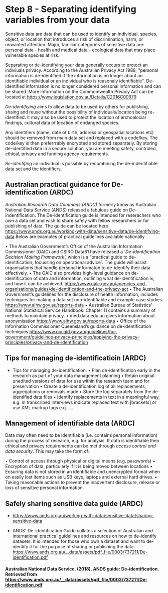 # Step 8 - Separating identifying variables from your data

Sensitive data are data that can be used to identify an individual, species, object, or location that introduces a risk of discrimination, harm, or unwanted attention. Major, familiar categories of sensitive data are: personal data - health and medical data - ecological data that may place vulnerable species at risk.

Separating or de-identifying your data generally occurs to protect an indiviuals privacy.  According to the Australian Privacy Act 1988, "personal information is de-identified if the information is no longer about an identifiable individual or an individual who is reasonaly identifiable".  De-identified information is no longer considered personal information and can be shared. More information on the Commomwealth Privacy Act can be located at https://www.legislation.gov.au/Details/C2016C00979

*De-identifiying* aims to allow data to be used by others for publishing, shaing and reuse without the possibility of individuals/location being re-identified. It may also be used to protect the location of archoalocial findings, cultural data of location of endanged species.  

Any identifiers (name, date of birth, address or geospatial locations etc) should be removed from main data set and replaced with a code/key.  The code/key is then preferrrably encrypted and stored separately. By storing de-identified data in a secure solution, you are meeting safety, controled, ethical, privacy and funding agency requirements.  

*Re-identifing* an individual is possible by recombining the de-indentifiable data set and the identifiers.  

## Australian practical guidance for De-identification (ARDC)
*Australian Research Data Commons (ARDC)* formerly know as Australian National Data Service (ANDS) released a fabulous guide on De-indentification.  The De-identification guide is intended for reserachers who *own* a data set and wish to share safely with fellow researchers or for publishing of data. The guide can be located here https://www.ands.org.au/working-with-data/sensitive-data/de-identifying-data  Below are examples of practical guidelines available nationally 

• The Australian Government’s Office of the Australian Information Commissioner (OAIC) and CSIRO Data61 have released a *‘De-identification Decision Making Framework’,* which is a “practical guide to de-identification, focussing on operational advice”.  The guide will assist organisations that handle personal informaton to de-identify their data effectively. 
• The OAIC also provides high-level guidance on de-identification of data and information, outlining what de-identification is, and how it can be achieved. https://www.oaic.gov.au/agencies-and-organisations/guides/de-identification-and-the-privacy-act
• The Australian Government’s guidelines for the disclosure of health information, includes techniques for making a data set non-identifiable and example case studies. https://www.aihw.gov.au/reports-data
• Australian Bureau of Statistics’ National Statistical Service Handbook. Chapter 11 contains a summary of methods to maintain privacy. 
• med.data.edu.au gives information about anonymisation https://www.aihw.gov.au/reports-data
• Office of the Information Commissioner Queensland’s guidance on de-identification techniques https://www.oic.qld.gov.au/guidelines/for-government/guidelines-privacy-principles/applying-the-privacy-principles/privacy-and-de-identification

## Tips for managing de-identificatioin (ARDC)
* Tips for managing de-identification:
• Plan de-identification early in the research as part of your data management planning
• Retain original unedited versions of data for use within the research team and for preservation
• Create a de-identification log of all replacements, aggregations or removals made
• Store the log separately from the de-identified data files
• Identify replacements in text in a meaningful way, e.g. in transcribed interviews indicate replaced text with [brackets] or use XML markup tags e.g. <anon>.....</anon>

## Management of identifiable data (ARDC)
Data may often need to be identifiable (i.e. contains personal information) during the process of research, e.g. for analysis. If data is identifiable then ethical and privacy requirements can be met through *access control and data security*. This may take the form of:

• Control of access through physical or digital means (e.g. passwords)
• Encryption of data, particularly if it is being moved between locations
• Ensuring data is not stored in an identifiable and unencrypted format when on easily lost items such as USB keys, laptops and external hard drives.
• Taking reasonable actions to prevent the inadvertent disclosure, release or loss of sensitive personal information.

## Safely sharing sensitive data guide (ARDC)
* https://www.ands.org.au/working-with-data/sensitive-data/sharing-sensitive-data

* ANDS' De-identification Guide collates a selection of Australian and international practical guidelines and resources on how to de-identify datasets. It is intended for those who own a dataset and want to de-identify it for the purpose of sharing or publishing the data. https://www.ands.org.au/__data/assets/pdf_file/0003/737211/De-identification.pdf 

#### Australian National Data Service. (2018). ANDS guide: De-identification.  Retrieved from https://www.ands.org.au/__data/assets/pdf_file/0003/737211/De-identification.pdf
